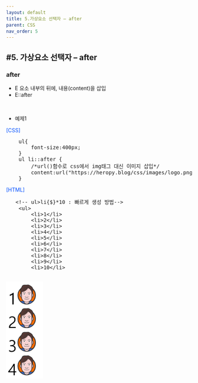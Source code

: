 ```yaml
---
layout: default
title: 5.가상요소 선택자 – after
parent: CSS
nav_order: 5
---
```


## #5. 가상요소 선택자 – after
###	after
-	E 요소 내부의 뒤에, 내용(content)을 삽입
-	E::after

<br>

- 예제1
<p style="color: #004eff;">[CSS]</p>
<pre>
    ul{
        font-size:400px;
    }
    ul li::after {
        /*url()함수로 css에서 img태그 대신 이미지 삽입*/
        content:url("https://heropy.blog/css/images/logo.png");  
    }
</pre>

<p style="color: #004eff;">[HTML]</p>
<pre>
   &lt;!-- ul>li{$}*10 : 빠르게 생성 방법-->
    &lt;ul>
        &lt;li>1&lt;/li>
        &lt;li>2&lt;/li>
        &lt;li>3&lt;/li>
        &lt;li>4&lt;/li>
        &lt;li>5&lt;/li>
        &lt;li>6&lt;/li>
        &lt;li>7&lt;/li>
        &lt;li>8&lt;/li>
        &lt;li>9&lt;/li>
        &lt;li>10&lt;/li>
    </ul>
</pre>
    <img src="/assets/images/css/after.png" width="100px;">

